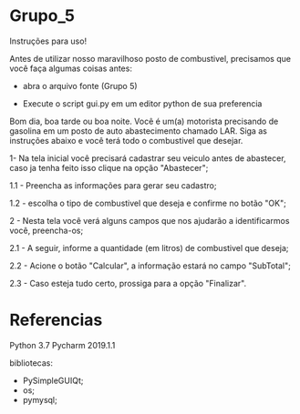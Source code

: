 # Grupo_5

Instruções para uso!

Antes de utilizar nosso maravilhoso posto de combustivel, precisamos que você faça algumas coisas antes:
* abra o arquivo fonte (Grupo 5)

* Execute o script gui.py em um editor python de sua preferencia

Bom dia, boa tarde ou boa noite. Você é um(a) motorista precisando de gasolina em um posto de auto abastecimento chamado LAR. Siga as instruções abaixo e você terá todo o combustivel que desejar.

1- Na tela inicial você precisará cadastrar seu veiculo antes de abastecer, caso ja tenha feito isso clique na opção  "Abastecer";

1.1 - Preencha as informações para gerar seu cadastro;

1.2 - escolha o tipo de combustivel que deseja e confirme no botão "OK";

2 - Nesta tela você verá alguns campos que nos ajudarão a identificarmos você, preencha-os;

2.1 - A seguir, informe a quantidade (em litros) de combustivel que deseja;

2.2 - Acione o botão "Calcular", a informação estará no campo "SubTotal";

2.3 - Caso esteja tudo certo, prossiga para a opção "Finalizar". 



# Referencias

Python 3.7 
Pycharm 2019.1.1

bibliotecas:
- PySimpleGUIQt;
- os;
- pymysql;
